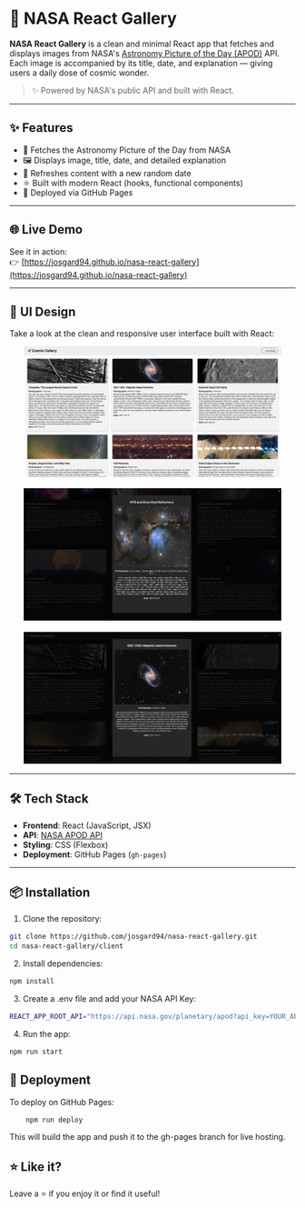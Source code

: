 # 🌌 NASA React Gallery

**NASA React Gallery** is a clean and minimal React app that fetches and displays images from NASA's [Astronomy Picture of the Day (APOD)](https://api.nasa.gov/) API. Each image is accompanied by its title, date, and explanation — giving users a daily dose of cosmic wonder.

> ✨ Powered by NASA's public API and built with React.

---

## ✨ Features

- 🔭 Fetches the Astronomy Picture of the Day from NASA
- 🖼️ Displays image, title, date, and detailed explanation
- 🔄 Refreshes content with a new random date
- ⚛️ Built with modern React (hooks, functional components)
- 🚀 Deployed via GitHub Pages

---

## 🌐 Live Demo

See it in action:  
👉 [https://josgard94.github.io/nasa-react-gallery](https://josgard94.github.io/nasa-react-gallery)

---

## 🎨 UI Design

Take a look at the clean and responsive user interface built with React:

<p align="center">
  <img src="./screenshots/ui_screenshot4.png" alt="UI Screenshot 2" width="90%" />
  <br/><br/>
  <img src="./screenshots/ui_screenshot3.png" alt="UI Screenshot 2" width="90%" />
  <br/><br/>
  <img src="./screenshots/ui_screenshot5.png" alt="UI Screenshot 2" width="90%" />
</p>

---


## 🛠️ Tech Stack

- **Frontend**: React (JavaScript, JSX)
- **API**: [NASA APOD API](https://api.nasa.gov/)
- **Styling**: CSS (Flexbox)
- **Deployment**: GitHub Pages (`gh-pages`)

---

## 📦 Installation

1. Clone the repository:

```bash
git clone https://github.com/josgard94/nasa-react-gallery.git
cd nasa-react-gallery/client
```
2. Install dependencies:

```bash
npm install
```
3. Create a .env file and add your NASA API Key:

```bash
REACT_APP_ROOT_API="https://api.nasa.gov/planetary/apod?api_key=YOUR_API_KEY_HERE&count=6"
```
4. Run the app:
```bash 
npm run start
```
## 🚀 Deployment
To deploy on GitHub Pages:

```bash
    npm run deploy
```
This will build the app and push it to the gh-pages branch for live hosting.

## ⭐ Like it?
Leave a ⭐ if you enjoy it or find it useful!